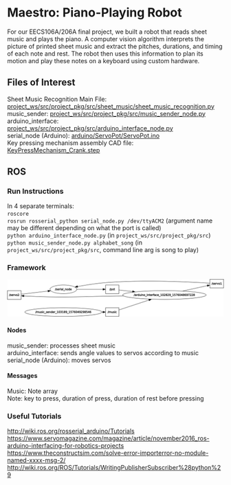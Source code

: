 # Maestro: Piano-Playing Robot

For our EECS106A/206A final project, we built a robot that reads sheet music and plays the piano. A computer vision algorithm interprets the picture of printed sheet music and extract the pitches, durations, and timing of each note and rest. The robot then uses this information to plan its motion and play these notes on a keyboard using custom hardware.

## Files of Interest
Sheet Music Recognition Main File: [project_ws/src/project_pkg/src/sheet_music/sheet_music_recognition.py](project_ws/src/project_pkg/src/sheet_music/sheet_music_recognition.py) \
music_sender: [project_ws/src/project_pkg/src/music_sender_node.py](project_ws/src/project_pkg/src/music_sender_node.py) \
arduino_interface: [project_ws/src/project_pkg/src/arduino_interface_node.py](project_ws/src/project_pkg/src/arduino_interface_node.py) \
serial_node (Arduino): [arduino/ServoPot/ServoPot.ino](arduino/ServoPot/ServoPot.ino) \
Key pressing mechanism assembly CAD file: [KeyPressMechanism_Crank.step](KeyPressMechanism_Crank.step)

## ROS

### Run Instructions
In 4 separate terminals:\
`roscore`\
`rosrun rosserial_python serial_node.py /dev/ttyACM2` (argument name may be different depending on what the port is called)\
`python arduino_interface_node.py` (in `project_ws/src/project_pkg/src`) \
`python music_sender_node.py alphabet_song` (in `project_ws/src/project_pkg/src`, command line arg is song to play)

### Framework
<img src="https://github.com/MatthewTurney/SheetMusicRecognition/blob/master/project_ws/rosgraph.png"/>

#### Nodes
music_sender: processes sheet music \
arduino_interface: sends angle values to servos according to music \
serial_node (Arduino): moves servos

#### Messages
Music: Note array \
Note: key to press, duration of press, duration of rest before pressing

### Useful Tutorials
http://wiki.ros.org/rosserial_arduino/Tutorials \
https://www.servomagazine.com/magazine/article/november2016_ros-arduino-interfacing-for-robotics-projects \
https://www.theconstructsim.com/solve-error-importerror-no-module-named-xxxx-msg-2/ \
http://wiki.ros.org/ROS/Tutorials/WritingPublisherSubscriber%28python%29

